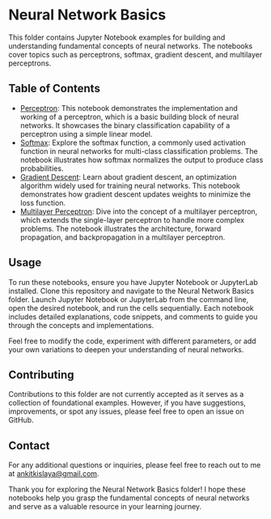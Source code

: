 # Neural Network Basics

This folder contains Jupyter Notebook examples for building and understanding fundamental concepts of neural networks. The notebooks cover topics such as perceptrons, softmax, gradient descent, and multilayer perceptrons.

## Table of Contents

- [Perceptron](./Perceptron.ipynb): This notebook demonstrates the implementation and working of a perceptron, which is a basic building block of neural networks. It showcases the binary classification capability of a perceptron using a simple linear model.
- [Softmax](./Softmax.ipynb): Explore the softmax function, a commonly used activation function in neural networks for multi-class classification problems. The notebook illustrates how softmax normalizes the output to produce class probabilities.
- [Gradient Descent](./GradientDescent.ipynb): Learn about gradient descent, an optimization algorithm widely used for training neural networks. This notebook demonstrates how gradient descent updates weights to minimize the loss function.
- [Multilayer Perceptron](./MultilayerPerceptron.ipynb): Dive into the concept of a multilayer perceptron, which extends the single-layer perceptron to handle more complex problems. The notebook illustrates the architecture, forward propagation, and backpropagation in a multilayer perceptron.

## Usage

To run these notebooks, ensure you have Jupyter Notebook or JupyterLab installed. Clone this repository and navigate to the Neural Network Basics folder. Launch Jupyter Notebook or JupyterLab from the command line, open the desired notebook, and run the cells sequentially. Each notebook includes detailed explanations, code snippets, and comments to guide you through the concepts and implementations.

Feel free to modify the code, experiment with different parameters, or add your own variations to deepen your understanding of neural networks.

## Contributing

Contributions to this folder are not currently accepted as it serves as a collection of foundational examples. However, if you have suggestions, improvements, or spot any issues, please feel free to open an issue on GitHub.

## Contact

For any additional questions or inquiries, please feel free to reach out to me at ankitkislaya@gmail.com.

Thank you for exploring the Neural Network Basics folder! I hope these notebooks help you grasp the fundamental concepts of neural networks and serve as a valuable resource in your learning journey.
